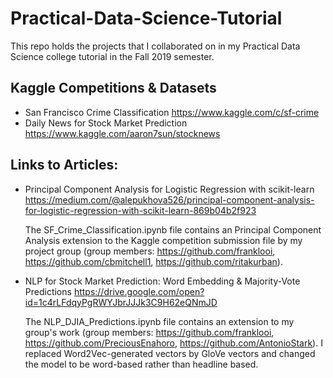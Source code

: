 # Practical-Data-Science-Tutorial
This repo holds the projects that I collaborated on in my Practical Data Science college tutorial in the Fall 2019 semester. 

## Kaggle Competitions & Datasets

* San Francisco Crime Classification https://www.kaggle.com/c/sf-crime
* Daily News for Stock Market Prediction https://www.kaggle.com/aaron7sun/stocknews

## Links to Articles:
* Principal Component Analysis for Logistic Regression with scikit-learn
https://medium.com/@alepukhova526/principal-component-analysis-for-logistic-regression-with-scikit-learn-869b04b2f923

   The SF_Crime_Classification.ipynb file contains an Principal Component Analysis extension to the Kaggle competition submission file by my project group (group members: https://github.com/franklooi, https://github.com/cbmitchell1, https://github.com/ritakurban).

* NLP for Stock Market Prediction: Word Embedding & Majority-Vote Predictions
https://drive.google.com/open?id=1c4rLFdqyPgRWYJbrJJJk3C9H62eQNmJD

  The NLP_DJIA_Predictions.ipynb file contains an extension to my group's work (group members: https://github.com/franklooi, https://github.com/PreciousEnahoro, https://github.com/AntonioStark). I replaced Word2Vec-generated vectors by GloVe vectors and changed the model to be word-based rather than headline based.
